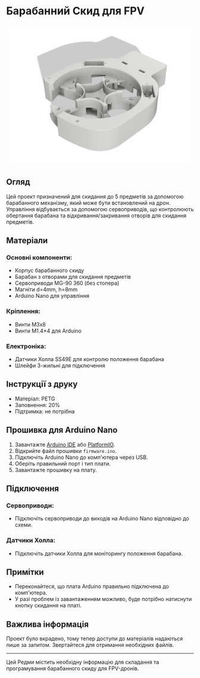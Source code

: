 # Барабанний Скид для FPV

![image](images/image.jpg)

## Огляд

Цей проект призначений для скидання до 5 предметів за допомогою барабанного механізму, який може бути встановлений на дрон. Управління відбувається за допомогою сервоприводів, що контролюють обертання барабана та відкривання/закривання отворів для скидання предметів.

## Матеріали

### Основні компоненти:

- Корпус барабанного скиду
- Барабан з отворами для скидання предметів
- Сервоприводи MG-90 360 (без стопера)
- Магніти d=4mm, h=8mm
- Arduino Nano для управління

### Кріплення:

- Винти M3x8
- Винти М1.4×4 для Arduino

### Електроніка:

- Датчики Холла SS49E для контролю положення барабана
- Шлейфи 3-жильні для підключення

## Інструкції з друку

- Матеріал: PETG
- Заповнення: 20%
- Підтримка: не потрібна

## Прошивка для Arduino Nano

1. Завантажте [Arduino IDE](https://www.arduino.cc/en/software) або [PlatformIO](https://platformio.org/platformio-ide).
2. Відкрийте файл прошивки `firmware.ino`.
3. Підключіть Arduino Nano до комп'ютера через USB.
4. Оберіть правильний порт і тип плати.
5. Завантажте прошивку на плату.

## Підключення

### Сервоприводи:

- Підключіть сервоприводи до виходів на Arduino Nano відповідно до схеми.

### Датчики Холла:

- Підключіть датчики Холла для моніторингу положення барабана.

## Примітки

- Переконайтеся, що плата Arduino правильно підключена до комп'ютера.
- У разі проблем із завантаженням можливо, буде потрібно натиснути кнопку скидання на платі.

## Важлива інформація

Проект було вкрадено, тому тепер доступи до матеріалів надаються лише за запитом. Звертайтеся для отримання необхідних файлів.

---

Цей Редми містить необхідну інформацію для складання та програмування барабанного скиду для FPV-дронів.

